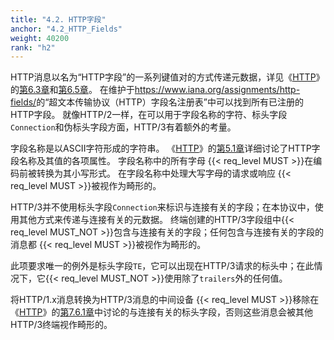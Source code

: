 ```yaml
---
title: "4.2. HTTP字段"
anchor: "4.2_HTTP_Fields"
weight: 40200
rank: "h2"
---
```


HTTP消息以名为“HTTP字段”的一系列键值对的方式传递元数据，详见《[HTTP](https://www.rfc-editor.org/info/rfc9110)》的[第6.3章](https://www.rfc-editor.org/rfc/rfc9110#section-6.3)和[第6.5章](https://www.rfc-editor.org/rfc/rfc9110#section-6.5)。
在维护于<https://www.iana.org/assignments/http-fields/>的“超文本传输协议（HTTP）字段名注册表”中可以找到所有已注册的HTTP字段。
就像HTTP/2一样，在可以用于字段名称的字符、标头字段`Connection`和伪标头字段方面，HTTP/3有着额外的考量。

字段名称是以ASCII字符形成的字符串。
《[HTTP](https://www.rfc-editor.org/info/rfc9110)》的[第5.1章](https://www.rfc-editor.org/rfc/rfc9110#section-5.1)详细讨论了HTTP字段名称及其值的各项属性。
字段名称中的所有字母 {{< req_level MUST >}}在编码前被转换为其小写形式。
在字段名称中处理大写字母的请求或响应 {{< req_level MUST >}}被视作为畸形的。

HTTP/3并不使用标头字段`Connection`来标识与连接有关的字段；在本协议中，使用其他方式来传递与连接有关的元数据。
终端创建的HTTP/3字段组中{{< req_level MUST_NOT >}}包含与连接有关的字段；任何包含与连接有关的字段的消息都 {{< req_level MUST >}}被视作为畸形的。

此项要求唯一的例外是标头字段`TE`，它可以出现在HTTP/3请求的标头中；在此情况下，它{{< req_level MUST_NOT >}}使用除了`trailers`外的任何值。

将HTTP/1.x消息转换为HTTP/3消息的中间设备 {{< req_level MUST >}}移除在《[HTTP](https://www.rfc-editor.org/info/rfc9110)》的[第7.6.1章](https://www.rfc-editor.org/rfc/rfc9110#section-7.6.1)中讨论的与连接有关的标头字段，否则这些消息会被其他HTTP/3终端视作畸形的。
